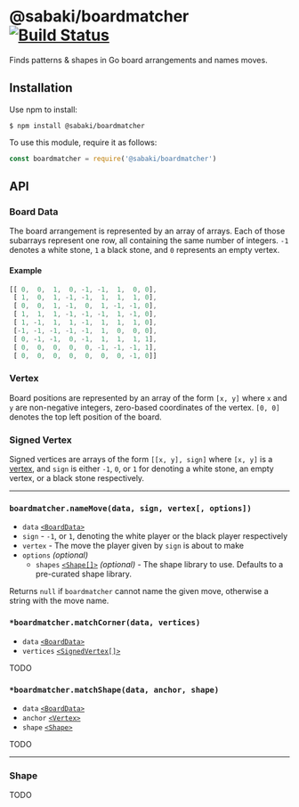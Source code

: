 # @sabaki/boardmatcher [![Build Status](https://travis-ci.org/SabakiHQ/boardmatcher.svg?branch=master)](https://travis-ci.org/SabakiHQ/boardmatcher)

Finds patterns & shapes in Go board arrangements and names moves.

## Installation

Use npm to install:

~~~
$ npm install @sabaki/boardmatcher
~~~

To use this module, require it as follows:

~~~js
const boardmatcher = require('@sabaki/boardmatcher')
~~~

## API

### Board Data

The board arrangement is represented by an array of arrays. Each of those subarrays represent one row, all containing the same number of integers. `-1` denotes a white stone, `1` a black stone, and `0` represents an empty vertex.

#### Example

~~~js
[[ 0,  0,  1,  0, -1, -1,  1,  0, 0],
 [ 1,  0,  1, -1, -1,  1,  1,  1, 0],
 [ 0,  0,  1, -1,  0,  1, -1, -1, 0],
 [ 1,  1,  1, -1, -1, -1,  1, -1, 0],
 [ 1, -1,  1,  1, -1,  1,  1,  1, 0],
 [-1, -1, -1, -1, -1,  1,  0,  0, 0],
 [ 0, -1, -1,  0, -1,  1,  1,  1, 1],
 [ 0,  0,  0,  0,  0, -1, -1, -1, 1],
 [ 0,  0,  0,  0,  0,  0,  0, -1, 0]]
~~~

### Vertex

Board positions are represented by an array of the form `[x, y]` where `x` and `y` are non-negative integers, zero-based coordinates of the vertex. `[0, 0]` denotes the top left position of the board.

### Signed Vertex

Signed vertices are arrays of the form `[[x, y], sign]` where `[x, y]` is a [vertex](#vertex), and `sign` is either `-1`, `0`, or `1` for denoting a white stone, an empty vertex, or a black stone respectively.

---

### `boardmatcher.nameMove(data, sign, vertex[, options])`

- `data` [`<BoardData>`](#board-data)
- `sign` - `-1`, or `1`, denoting the white player or the black player respectively
- `vertex` - The move the player given by `sign` is about to make
- `options` *(optional)*
    - `shapes` [`<Shape[]>`](#shape) *(optional)* - The shape library to use. Defaults to a pre-curated shape library.

Returns `null` if `boardmatcher` cannot name the given move, otherwise a string with the move name.

### `*boardmatcher.matchCorner(data, vertices)`

- `data` [`<BoardData>`](#board-data)
- `vertices` [`<SignedVertex[]>`](#signed-vertex)

TODO

### `*boardmatcher.matchShape(data, anchor, shape)`

- `data` [`<BoardData>`](#board-data)
- `anchor` [`<Vertex>`](#vertex)
- `shape` [`<Shape>`](#shape)

TODO

---

### Shape

TODO
